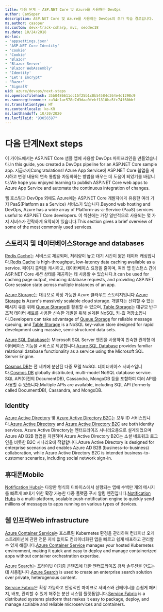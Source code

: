 ```yaml
---
title: 다음 단계 - ASP.NET Core 및 Azure를 사용하는 DevOps
author: CamSoper
description: ASP.NET Core 및 Azure를 사용하는 DevOps의 추가 학습 경로입니다.
ms.author: casoper
ms.custom: devx-track-csharp, mvc, seodec18
ms.date: 10/24/2018
no-loc:
- 'appsettings.json'
- 'ASP.NET Core Identity'
- 'cookie'
- 'Cookie'
- 'Blazor'
- 'Blazor Server'
- 'Blazor WebAssembly'
- 'Identity'
- "Let's Encrypt"
- 'Razor'
- 'SignalR'
uid: azure/devops/next-steps
ms.openlocfilehash: 35b0486611cc15f25b1c8b54584c264e4c1298c9
ms.sourcegitcommit: ca34c1ac578e7d3daa0febf1810ba5fc74f60bbf
ms.translationtype: HT
ms.contentlocale: ko-KR
ms.lasthandoff: 10/30/2020
ms.locfileid: "93056597"
---
```

# <a name="next-steps"></a><span data-ttu-id="9b916-103">다음 단계</span><span class="sxs-lookup"><span data-stu-id="9b916-103">Next steps</span></span>

<span data-ttu-id="9b916-104">이 가이드에서는 ASP.NET Core 샘플 앱에 사용할 DevOps 파이프라인을 만들었습니다.</span><span class="sxs-lookup"><span data-stu-id="9b916-104">In this guide, you created a DevOps pipeline for an ASP.NET Core sample app.</span></span> <span data-ttu-id="9b916-105">지금까지</span><span class="sxs-lookup"><span data-stu-id="9b916-105">Congratulations!</span></span> <span data-ttu-id="9b916-106">Azure App Service에 ASP.NET Core 웹앱을 게시하고 변경 내용의 연속 통합을 자동화하는 방법을 배우는 데 도움이 되었기를 바랍니다.</span><span class="sxs-lookup"><span data-stu-id="9b916-106">We hope you enjoyed learning to publish ASP.NET Core web apps to Azure App Service and automate the continuous integration of changes.</span></span>

<span data-ttu-id="9b916-107">웹 호스팅과 DevOps 외에도 Azure에는 ASP.NET Core 개발자에게 유용한 여러 가지 PaaS(Platform as a Service) 서비스가 있습니다.</span><span class="sxs-lookup"><span data-stu-id="9b916-107">Beyond web hosting and DevOps, Azure has a wide array of Platform-as-a-Service (PaaS) services useful to ASP.NET Core developers.</span></span> <span data-ttu-id="9b916-108">이 섹션에는 가장 일반적으로 사용되는 몇 가지 서비스가 간략하게 요약되어 있습니다.</span><span class="sxs-lookup"><span data-stu-id="9b916-108">This section gives a brief overview of some of the most commonly used services.</span></span>

## <a name="storage-and-databases"></a><span data-ttu-id="9b916-109">스토리지 및 데이터베이스</span><span class="sxs-lookup"><span data-stu-id="9b916-109">Storage and databases</span></span>

<span data-ttu-id="9b916-110">[Redis Cache](/azure/redis-cache/)는 서비스로 제공되며, 처리량이 높고 대기 시간이 짧은 데이터 캐싱입니다.</span><span class="sxs-lookup"><span data-stu-id="9b916-110">[Redis Cache](/azure/redis-cache/) is high-throughput, low-latency data caching available as a service.</span></span> <span data-ttu-id="9b916-111">페이지 출력을 캐시하고, 데이터베이스 요청을 줄이며, 여러 앱 인스턴스 간에 ASP.NET Core 세션 상태를 제공하는 데 사용할 수 있습니다.</span><span class="sxs-lookup"><span data-stu-id="9b916-111">It can be used for caching page output, reducing database requests, and providing ASP.NET Core session state across multiple instances of an app.</span></span>

<span data-ttu-id="9b916-112">[Azure Storage](/azure/storage/)는 대규모로 확장 가능한 Azure 클라우드 스토리지입니다.</span><span class="sxs-lookup"><span data-stu-id="9b916-112">[Azure Storage](/azure/storage/) is Azure's massively scalable cloud storage.</span></span> <span data-ttu-id="9b916-113">개발자는 신뢰할 수 있는 메시지 큐를 위해 [Queue Storage](/azure/storage/queues/storage-queues-introduction)를 활용할 수 있으며, [Table Storage](/azure/storage/tables/table-storage-overview)는 대규모 반구조적 데이터 세트를 사용한 신속한 개발을 위해 설계된 NoSQL 키-값 저장소입니다.</span><span class="sxs-lookup"><span data-stu-id="9b916-113">Developers can take advantage of [Queue Storage](/azure/storage/queues/storage-queues-introduction) for reliable message queuing, and [Table Storage](/azure/storage/tables/table-storage-overview) is a NoSQL key-value store designed for rapid development using massive, semi-structured data sets.</span></span>

<span data-ttu-id="9b916-114">[Azure SQL Database](/azure/sql-database/)는 Microsoft SQL Server 엔진을 사용하여 친숙한 관계형 데이터베이스 기능을 서비스로 제공합니다.</span><span class="sxs-lookup"><span data-stu-id="9b916-114">[Azure SQL Database](/azure/sql-database/) provides familiar relational database functionality as a service using the Microsoft SQL Server Engine.</span></span>

<span data-ttu-id="9b916-115">[Cosmos DB](/azure/cosmos-db/)는 전 세계에 분산된 다중 모델 NoSQL 데이터베이스 서비스입니다.</span><span class="sxs-lookup"><span data-stu-id="9b916-115">[Cosmos DB](/azure/cosmos-db/) globally distributed, multi-model NoSQL database service.</span></span> <span data-ttu-id="9b916-116">SQL API(이전의 DocumentDB), Cassandra, MongoDB 등을 포함하여 여러 API를 사용할 수 있습니다.</span><span class="sxs-lookup"><span data-stu-id="9b916-116">Multiple APIs are available, including SQL API (formerly called DocumentDB), Cassandra, and MongoDB.</span></span>

## Identity

<span data-ttu-id="9b916-117">[Azure Active Directory](/azure/active-directory/) 및 [Azure Active Directory B2C](/azure/active-directory-b2c/)는 모두 ID 서비스입니다.</span><span class="sxs-lookup"><span data-stu-id="9b916-117">[Azure Active Directory](/azure/active-directory/) and [Azure Active Directory B2C](/azure/active-directory-b2c/) are both identity services.</span></span> <span data-ttu-id="9b916-118">Azure Active Directory는 엔터프라이즈 시나리오용으로 설계되었으며 Azure AD B2B 협업을 지원하며 Azure Active Directory B2C는 소셜 네트워크 로그인을 비롯한 B2C 시나리오에 적합합니다.</span><span class="sxs-lookup"><span data-stu-id="9b916-118">Azure Active Directory is designed for enterprise scenarios and enables Azure AD B2B (business-to-business) collaboration, while Azure Active Directory B2C is intended business-to-customer scenarios, including social network sign-in.</span></span>

## <a name="mobile"></a><span data-ttu-id="9b916-119">휴대폰</span><span class="sxs-lookup"><span data-stu-id="9b916-119">Mobile</span></span>

<span data-ttu-id="9b916-120">[Notification Hubs](/azure/notification-hubs/)는 다양한 형식의 디바이스에서 실행되는 앱에 수백만 개의 메시지를 빠르게 보내기 위한 확장 가능한 다중 플랫폼 푸시 알림 엔진입니다.</span><span class="sxs-lookup"><span data-stu-id="9b916-120">[Notification Hubs](/azure/notification-hubs/) is a multi-platform, scalable push-notification engine to quickly send millions of messages to apps running on various types of devices.</span></span>

## <a name="web-infrastructure"></a><span data-ttu-id="9b916-121">웹 인프라</span><span class="sxs-lookup"><span data-stu-id="9b916-121">Web infrastructure</span></span>

<span data-ttu-id="9b916-122">[Azure Container Service](/azure/aks/)는 호스트된 Kubernetes 환경을 관리하여 컨테이너 오케스트레이션에 관한 전문 지식 없이도 컨테이너화된 앱을 빠르고 쉽게 배포하고 관리할 수 있게 해줍니다.</span><span class="sxs-lookup"><span data-stu-id="9b916-122">[Azure Container Service](/azure/aks/) manages your hosted Kubernetes environment, making it quick and easy to deploy and manage containerized apps without container orchestration expertise.</span></span>

<span data-ttu-id="9b916-123">[Azure Search](/azure/search/)는 프라이빗 이기종 콘텐츠에 대한 엔터프라이즈 검색 솔루션을 만드는 데 사용됩니다.</span><span class="sxs-lookup"><span data-stu-id="9b916-123">[Azure Search](/azure/search/) is used to create an enterprise search solution over private, heterogenous content.</span></span>

<span data-ttu-id="9b916-124">[Service Fabric](/azure/service-fabric/)은 확장 가능하고 안정적인 마이크로 서비스와 컨테이너를 손쉽게 패키지, 배포, 관리할 수 있게 해주는 분산 시스템 플랫폼입니다.</span><span class="sxs-lookup"><span data-stu-id="9b916-124">[Service Fabric](/azure/service-fabric/) is a distributed systems platform that makes it easy to package, deploy, and manage scalable and reliable microservices and containers.</span></span>

